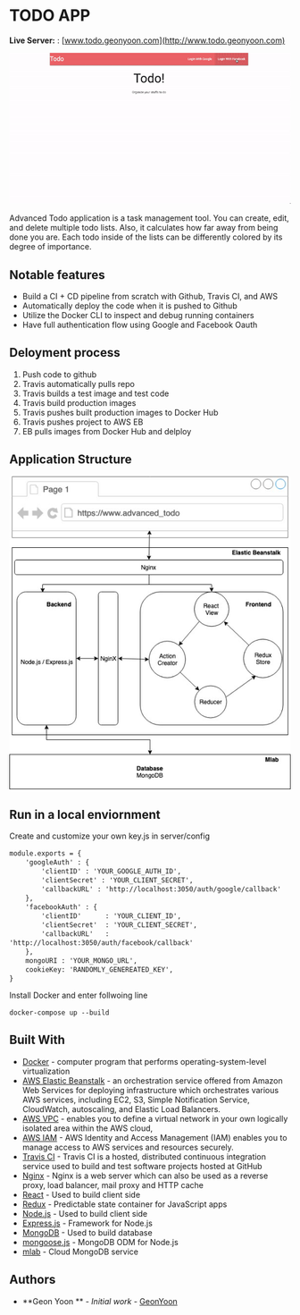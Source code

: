 # TODO APP 

**Live Server:** : [www.todo.geonyoon.com](http://www.todo.geonyoon.com)

![](todo_gif.gif)

Advanced Todo application is a task management tool. You can create, edit, and delete multiple todo lists. Also, it calculates how far away from being done you are. Each todo inside of the lists can be differently colored by its degree of importance.

## Notable features

- Build a CI + CD pipeline from scratch with Github, Travis CI, and AWS
- Automatically deploy the code when it is pushed to Github
- Utilize the Docker CLI to inspect and debug running containers
- Have full authentication flow using Google and Facebook Oauth

## Deloyment process 

1. Push code to github 
2. Travis automatically pulls repo
3. Travis builds a test image and test code
4. Travis build production images 
5. Travis pushes built production images to Docker Hub
6. Travis pushes project to AWS EB
7. EB pulls images from Docker Hub and delploy

## Application Structure

![](map.jpg)

## Run in a local enviornment

Create and customize your own key.js in server/config 
```
module.exports = {
    'googleAuth' : {
        'clientID' : 'YOUR_GOOGLE_AUTH_ID',
        'clientSecret' : 'YOUR_CLIENT_SECRET',
        'callbackURL' : 'http://localhost:3050/auth/google/callback'
    },
    'facebookAuth' : {
        'clientID'      : 'YOUR_CLIENT_ID', 
        'clientSecret'  : 'YOUR_CLIENT_SECRET', 
        'callbackURL'   : 'http://localhost:3050/auth/facebook/callback'
    },
    mongoURI : 'YOUR_MONGO_URL',
    cookieKey: 'RANDOMLY_GENEREATED_KEY',
}
```
Install Docker and enter follwoing line
```
docker-compose up --build
```
## Built With
* [Docker](https://www.docker.com/) - computer program that performs operating-system-level virtualization
* [AWS Elastic Beanstalk](https://aws.amazon.com/elasticbeanstalk/) - an orchestration service offered from Amazon Web Services for deploying infrastructure which orchestrates various AWS services, including EC2, S3, Simple Notification Service, CloudWatch, autoscaling, and Elastic Load Balancers. 
* [AWS VPC](https://aws.amazon.com/vpc/) - enables you to define a virtual network in your own logically isolated area within the AWS cloud,
* [AWS IAM](https://aws.amazon.com/iam/) - AWS Identity and Access Management (IAM) enables you to manage access to AWS services and resources securely.
* [Travis CI](https://travis-ci.org/) - Travis CI is a hosted, distributed continuous integration service used to build and test software projects hosted at GitHub
* [Nginx](https://www.nginx.com/) - Nginx is a web server which can also be used as a reverse proxy, load balancer, mail proxy and HTTP cache
* [React](https://reactjs.org/) - Used to build client side
* [Redux](http://redux.js.org/docs/basics/UsageWithReact.html) - Predictable state container for JavaScript apps
* [Node.js](https://nodejs.org/en/) - Used to build client side 
* [Express.js](http://expressjs.com/) - Framework for Node.js
* [MongoDB](https://www.mongodb.com/) - Used to build database 
* [mongoose.js](http://mongoosejs.com/) - MongoDB ODM for Node.js
* [mlab](https://mlab.com/) -  Cloud MongoDB service

## Authors

* **Geon Yoon ** - *Initial work* - [GeonYoon](https://github.com/GeonYoon)
